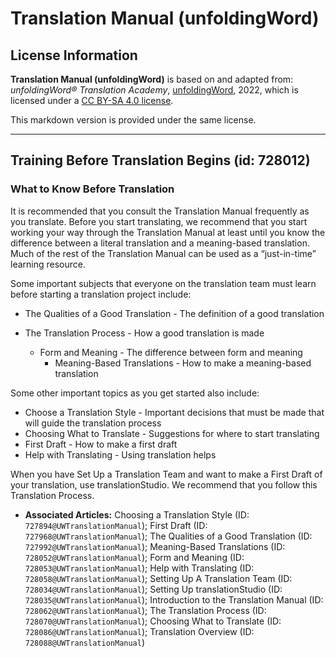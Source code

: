 # Translation Manual (unfoldingWord)

## License Information

**Translation Manual (unfoldingWord)** is based on and adapted from: _unfoldingWord® Translation Academy_, [unfoldingWord](https://unfoldingword.org/utw), 2022, which is licensed under a [CC BY-SA 4.0 license](https://creativecommons.org/licenses/by-sa/4.0/legalcode.en).

This markdown version is provided under the same license.



--------------------------------

## Training Before Translation Begins (id: 728012)

### What to Know Before Translation

It is recommended that you consult the Translation Manual frequently as you translate. Before you start translating, we recommend that you start working your way through the Translation Manual at least until you know the difference between a literal translation and a meaning\-based translation. Much of the rest of the Translation Manual can be used as a “just\-in\-time” learning resource.

Some important subjects that everyone on the translation team must learn before starting a translation project include:

* The Qualities of a Good Translation \- The definition of a good translation
* The Translation Process \- How a good translation is made

    + Form and Meaning \- The difference between form and meaning
        + Meaning\-Based Translations \- How to make a meaning\-based translation

Some other important topics as you get started also include:

* Choose a Translation Style \- Important decisions that must be made that will guide the translation process
* Choosing What to Translate \- Suggestions for where to start translating
* First Draft \- How to make a first draft
* Help with Translating \- Using translation helps

When you have Set Up a Translation Team and want to make a First Draft of your translation, use translationStudio. We recommend that you follow this Translation Process.

* **Associated Articles:** Choosing a Translation Style (ID: `727894@UWTranslationManual`); First Draft (ID: `727968@UWTranslationManual`); The Qualities of a Good Translation (ID: `727992@UWTranslationManual`); Meaning-Based Translations (ID: `728052@UWTranslationManual`); Form and Meaning (ID: `728053@UWTranslationManual`); Help with Translating (ID: `728058@UWTranslationManual`); Setting Up A Translation Team (ID: `728034@UWTranslationManual`); Setting Up translationStudio (ID: `728035@UWTranslationManual`); Introduction to the Translation Manual (ID: `728062@UWTranslationManual`); The Translation Process (ID: `728070@UWTranslationManual`); Choosing What to Translate (ID: `728086@UWTranslationManual`); Translation Overview (ID: `728088@UWTranslationManual`)

